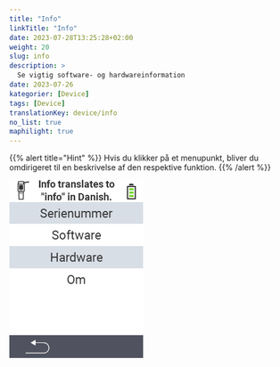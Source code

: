 ```yaml
---
title: "Info"
linkTitle: "Info"
date: 2023-07-28T13:25:28+02:00
weight: 20
slug: info
description: >
  Se vigtig software- og hardwareinformation
date: 2023-07-26
kategorier: [Device]
tags: [Device]
translationKey: device/info
no_list: true
maphilight: true
---
```

{{% alert title="Hint" %}}
Hvis du klikker på et menupunkt, bliver du omdirigeret til en beskrivelse af den respektive funktion.
{{% /alert %}}

<img src="images/menu.png" alt="VitalControl Info" title="Info" usemap="#workmap" class="maphilight" />

<map name="workmap">
  <area shape="rect" coords="2,40,238,80" alt="Serienummer" title="For at hente serienummeret på din enhed, klik her&#10;Mausklick: zur Dokumentation" href="/en/docs/device/info/serial-number/">
  <area shape="rect" coords="2,80,238,120" alt="Software" title="Instruktionerne til at se din softwareversion kan findes her&#10;Mausklick: zur Dokumentation" href="/en/docs/firmware/versions/">
  <area shape="rect" coords="2,120,238,160" alt="Hardware" title="For at få adgang til hardwareinformationen på din enhed, klik her&#10;Mausklick: zur Dokumentation" href="/en/docs/device/info/hardware/">
  <area shape="rect" coords="2,160,238,200" alt="Om" title="Hent leverandøroplysninger&#10;Mausklick: zur Dokumentation" href="/en/docs/device/info/about/">

  <area shape="rect" coords="2,282,120,319" alt="Tilbage" title="Hop tilbage på niveau&#10;Mouse click: open documentation" href="/en/docs/device/">
</map>
